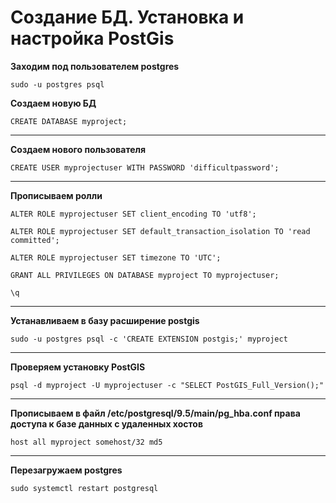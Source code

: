 # Создание БД. Установка и настройка PostGis

**Заходим под пользователем postgres**

`sudo -u postgres psql`


**Создаем новую БД**

`CREATE DATABASE myproject;`

------------------------------------------------------------------------------------------------------------

**Создаем нового пользователя**

`CREATE USER myprojectuser WITH PASSWORD 'difficultpassword';`

------------------------------------------------------------------------------------------------------------

**Прописываем ролли**

`ALTER ROLE myprojectuser SET client_encoding TO 'utf8';`

`ALTER ROLE myprojectuser SET default_transaction_isolation TO 'read committed';`

`ALTER ROLE myprojectuser SET timezone TO 'UTC';`

`GRANT ALL PRIVILEGES ON DATABASE myproject TO myprojectuser;`

`\q`

------------------------------------------------------------------------------------------------------------

**Устанавливаем в базу расширение postgis**

`sudo -u postgres psql -c 'CREATE EXTENSION postgis;' myproject`

------------------------------------------------------------------------------------------------------------

**Проверяем установку PostGIS**

`psql -d myproject -U myprojectuser -c "SELECT PostGIS_Full_Version();"`


------------------------------------------------------------------------------------------------------------


**Прописываем в файл /etc/postgresql/9.5/main/pg_hba.conf права доступа к базе данных с удаленных хостов**

`host all myproject somehost/32 md5`

------------------------------------------------------------------------------------------------------------

**Перезагружаем postgres**

`sudo systemctl restart postgresql`
